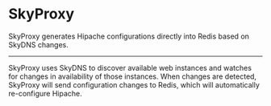 SkyProxy
========

SkyProxy generates Hipache configurations directly into Redis based on SkyDNS changes.


___
SkyProxy uses SkyDNS to discover available web instances and watches for changes in availability of those instances.  When changes are detected, SkyProxy will send configuration changes to Redis, which will automatically re-configure Hipache.


